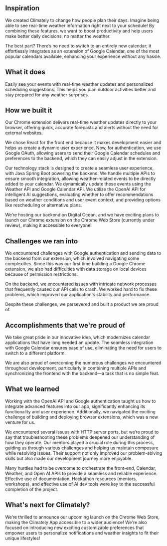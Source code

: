 ## Inspiration
We created Climately to change how people plan their days. Imagine being able to see real-time weather information right next to your schedule! By combining these features, we want to boost productivity and help users make better daily decisions, no matter the weather.

The best part? There’s no need to switch to an entirely new calendar; it effortlessly integrates as an extension of Google Calendar, one of the most popular calendars available, enhancing your experience without any hassle.

## What it does
Easily see your events with real-time weather updates and personalized scheduling suggestions. This helps you plan outdoor activities better and stay prepared for any weather surprises.

## How we built it
Our Chrome extension delivers real-time weather updates directly to your browser, offering quick, accurate forecasts and alerts without the need for external websites.

We chose React for the front end because it makes development easier and helps us create a dynamic user experience. Now, for authentication, we use Google OAuth, allowing users to send their Google Calendar schedules and preferences to the backend, which they can easily adjust in the extension.

Our technology stack is designed to create a seamless user experience, with Java Spring Boot powering the backend. We handle multiple APIs to ensure smooth integration, allowing weather-related events to be directly added to your calendar. We dynamically update these events using the Weather API and Google Calendar API. We utilize the OpenAI API for intelligent AI suggestions, evaluating whether to offer recommendations based on weather conditions and user event context, and providing options like rescheduling or alternative plans.

We’re hosting our backend on Digital Ocean, and we have exciting plans to launch our Chrome extension on the Chrome Web Store (currently under review), making it accessible to everyone!

## Challenges we ran into
We encountered challenges with Google authentication and sending data to the backend from our extension, which involved navigating some complexities. Since this was our first time building a Google Chrome extension, we also had difficulties with data storage on local devices because of permission restrictions.

On the backend, we encountered issues with intricate network processes that frequently caused our API calls to crash. We worked hard to fix these problems, which improved our application's stability and performance.

Despite these challenges, we persevered and built a product we are proud of.

## Accomplishments that we're proud of
We take great pride in our innovative idea, which modernizes calendar applications that have long needed an update. The seamless integration with Google Calendar ensures ease of use, eliminating the need for users to switch to a different platform.

We are also proud of overcoming the numerous challenges we encountered throughout development, particularly in combining multiple APIs and synchronizing the frontend with the backend—a task that is no simple feat.

## What we learned
Working with the OpenAI API and Google authentication taught us how to integrate advanced features into our app, significantly enhancing its functionality and user experience. Additionally, we navigated the exciting challenge of building and deploying browser extensions, which was a new venture for us.

We encountered several issues with HTTP server ports, but we’re proud to say that troubleshooting these problems deepened our understanding of how they operate. Our mentors played a crucial role during this process, guiding us through various challenges and helping us maintain composure while resolving issues. Their support not only improved our problem-solving skills but also made our development journey more enjoyable.

Many hurdles had to be overcome to orchestrate the front-end, Calendar, Weather, and Open AI APIs to provide a seamless and reliable experience. Effective use of documentation, Hackathon resources (mentors, workshops), and effective use of AI dev tools were key to the successful completion of the project.

## What's next for Climately?
We’re thrilled to announce our upcoming launch on the Chrome Web Store, making the Climately App accessible to a wider audience! We're also focused on introducing new exciting customizable preferences that empower users to personalize notifications and weather insights to fit their unique lifestyles!

